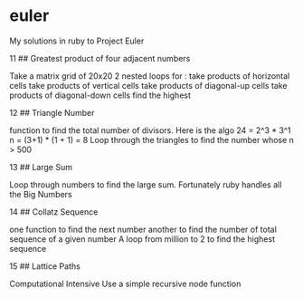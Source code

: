 euler
=====

My solutions in ruby to Project Euler

11 ## Greatest product of four adjacent numbers

Take a matrix grid of 20x20
2 nested loops for :
take products of horizontal cells
take products of vertical cells
take products of diagonal-up cells
take products of diagonal-down cells
find the highest

12 ## Triangle Number

function to find the total number of divisors.
Here is the algo
24 = 2^3 * 3^1
n =  (3+1) * (1 + 1) = 8
Loop through the triangles to find the number whose n > 500

13 ## Large Sum

Loop through numbers to find the large sum.
Fortunately ruby handles all the Big Numbers

14 ## Collatz Sequence

one function to find the next number
another to find the number of total sequence of a given number
A loop from million to 2 to find the highest sequence

15 ## Lattice Paths

Computational Intensive
Use a simple recursive node function